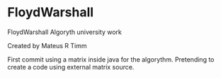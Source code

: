 # FloydWarshall
 FloydWarshall Algoryth university work 
 
 Created by Mateus R Timm
 
 First commit using a matrix inside java for the algorythm. Pretending to create a code using external matrix source.

